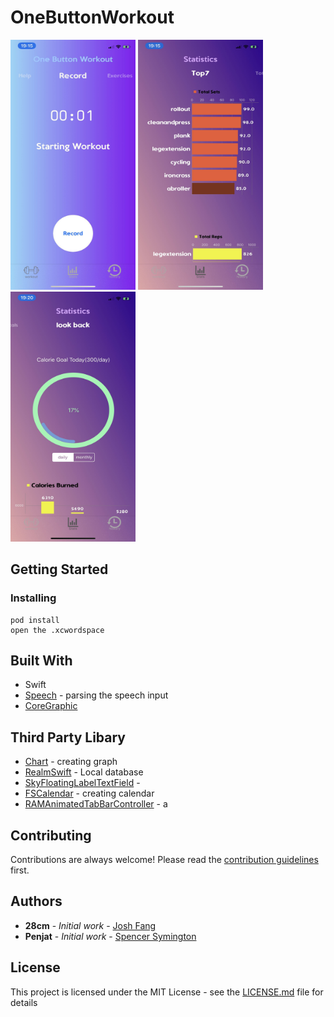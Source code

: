 # OneButtonWorkout
<img src="https://github.com/28cmm/EZWorkout/blob/master/Picture/1.jpg" width="200" height="400">
<img src="https://github.com/28cmm/EZWorkout/blob/master/Picture/4.jpg" width="200" height="400">
<img src="https://github.com/28cmm/EZWorkout/blob/master/Picture/2.jpg" width="200" height="400">


## Getting Started

### Installing

```
pod install
open the .xcwordspace
```

## Built With
* Swift
* [Speech]() - parsing the speech input
* [CoreGraphic]() 


## Third Party Libary
* [Chart]() - creating graph
* [RealmSwift]() - Local database 
* [SkyFloatingLabelTextField]() - 
* [FSCalendar]() - creating calendar
* [RAMAnimatedTabBarController]() - a

## Contributing

Contributions are always welcome!
Please read the [contribution guidelines](contributing.md) first.

## Authors

* **28cm** - *Initial work* - [Josh Fang](www.joshuafang.com)
* **Penjat** - *Initial work* - [Spencer Symington]()

## License

This project is licensed under the MIT License - see the [LICENSE.md]() file for details


